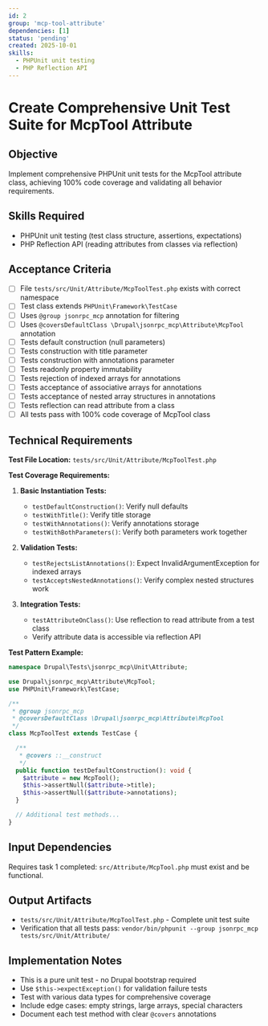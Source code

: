 ```yaml
---
id: 2
group: 'mcp-tool-attribute'
dependencies: [1]
status: 'pending'
created: 2025-10-01
skills:
  - PHPUnit unit testing
  - PHP Reflection API
---
```


# Create Comprehensive Unit Test Suite for McpTool Attribute

## Objective

Implement comprehensive PHPUnit unit tests for the McpTool attribute class, achieving 100% code coverage and validating all behavior requirements.

## Skills Required

- PHPUnit unit testing (test class structure, assertions, expectations)
- PHP Reflection API (reading attributes from classes via reflection)

## Acceptance Criteria

- [ ] File `tests/src/Unit/Attribute/McpToolTest.php` exists with correct namespace
- [ ] Test class extends `PHPUnit\Framework\TestCase`
- [ ] Uses `@group jsonrpc_mcp` annotation for filtering
- [ ] Uses `@coversDefaultClass \Drupal\jsonrpc_mcp\Attribute\McpTool` annotation
- [ ] Tests default construction (null parameters)
- [ ] Tests construction with title parameter
- [ ] Tests construction with annotations parameter
- [ ] Tests readonly property immutability
- [ ] Tests rejection of indexed arrays for annotations
- [ ] Tests acceptance of associative arrays for annotations
- [ ] Tests acceptance of nested array structures in annotations
- [ ] Tests reflection can read attribute from a class
- [ ] All tests pass with 100% code coverage of McpTool class

## Technical Requirements

**Test File Location:** `tests/src/Unit/Attribute/McpToolTest.php`

**Test Coverage Requirements:**

1. **Basic Instantiation Tests:**
   - `testDefaultConstruction()`: Verify null defaults
   - `testWithTitle()`: Verify title storage
   - `testWithAnnotations()`: Verify annotations storage
   - `testWithBothParameters()`: Verify both parameters work together

2. **Validation Tests:**
   - `testRejectsListAnnotations()`: Expect InvalidArgumentException for indexed arrays
   - `testAcceptsNestedAnnotations()`: Verify complex nested structures work

3. **Integration Tests:**
   - `testAttributeOnClass()`: Use reflection to read attribute from a test class
   - Verify attribute data is accessible via reflection API

**Test Pattern Example:**

```php
namespace Drupal\Tests\jsonrpc_mcp\Unit\Attribute;

use Drupal\jsonrpc_mcp\Attribute\McpTool;
use PHPUnit\Framework\TestCase;

/**
 * @group jsonrpc_mcp
 * @coversDefaultClass \Drupal\jsonrpc_mcp\Attribute\McpTool
 */
class McpToolTest extends TestCase {

  /**
   * @covers ::__construct
   */
  public function testDefaultConstruction(): void {
    $attribute = new McpTool();
    $this->assertNull($attribute->title);
    $this->assertNull($attribute->annotations);
  }

  // Additional test methods...
}
```

## Input Dependencies

Requires task 1 completed: `src/Attribute/McpTool.php` must exist and be functional.

## Output Artifacts

- `tests/src/Unit/Attribute/McpToolTest.php` - Complete unit test suite
- Verification that all tests pass: `vendor/bin/phpunit --group jsonrpc_mcp tests/src/Unit/Attribute/`

## Implementation Notes

- This is a pure unit test - no Drupal bootstrap required
- Use `$this->expectException()` for validation failure tests
- Test with various data types for comprehensive coverage
- Include edge cases: empty strings, large arrays, special characters
- Document each test method with clear `@covers` annotations
